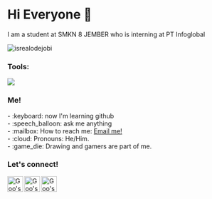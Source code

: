 # Hi Everyone 👋

I am a student at SMKN 8 JEMBER who is interning at PT Infoglobal
<p align="left"> <img src="https://komarev.com/ghpvc/?username=goonesmile&label=Profile%20views&color=0e75b6&style=flat" alt="isrealodejobi" />
</p>

### <summary><strong>Tools:</strong></summary>
<p>
    <img src="https://img.shields.io/badge/Text%20Editor-Visual%20Studio%20Code-blue?&logo=visual%20studio%20code&logoColor=blue" />
</p>

### <summary><strong>Me!</strong></summary>
<p>
    - :keyboard: now I'm learning github </br>
    - :speech_balloon: ask me anything</br>
    - :mailbox: How to reach me: <a href="mailto:paskahruii@gmail.com">Email me!</a>  </br>
    - :cloud: Pronouns: He/Him. </br>
    - :game_die: Drawing and gamers are part of me. </br>
<p>
 
### <summary><strong>Let's connect!</strong></summary>
<a href="https://twitter.com/yours">
  <img align="left" alt="Goo's Twitter" width="35px" src="https://simpleicons.now.sh/twitter/495f7e" />
</a>
<a href="https://www.instagram.com/yours/">
  <img align="left" alt="Goo's Instagram" width="35px" src="https://simpleicons.now.sh/instagram/495f7e" />
</a>
<a href="https://www.telegram.com/yours/">
  <img align="left" alt="Goo's telegram" width="35px" src="https://simpleicons.now.sh/telegram/495f7e" />
</a>



